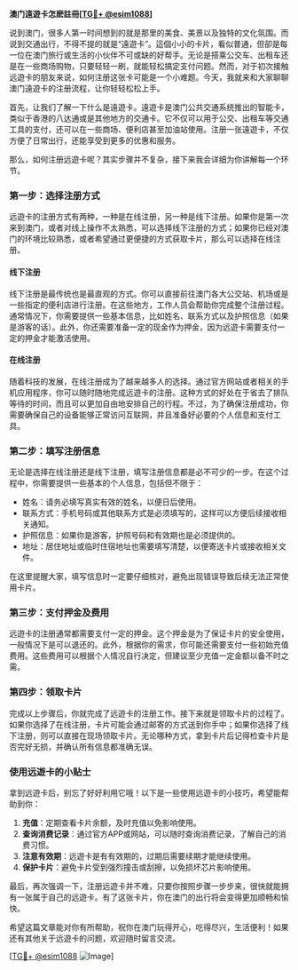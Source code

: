 **澳门遠遊卡怎麽註冊[[TG💪+ @esim1088](https://t.me/s/esim1088)]**

说到澳门，很多人第一时间想到的就是那里的美食、美景以及独特的文化氛围。而说到交通出行，不得不提的就是“遠遊卡”。這個小小的卡片，看似普通，但卻是每一位在澳门旅行或生活的小伙伴不可或缺的好帮手。无论是搭乘公交车、出租车还是在一些商场购物，只要轻轻一刷，就能轻松搞定支付问题。然而，对于初次接触远遊卡的朋友来说，如何注册这张卡可能是一个小难题。今天，我就来和大家聊聊澳门遠遊卡的注册流程，让你轻轻松松上手。

首先，让我们了解一下什么是遠遊卡。遠遊卡是澳门公共交通系统推出的智能卡，类似于香港的八达通或是其他地方的交通卡。它不仅可以用于公交、出租车等交通工具的支付，还可以在一些商场、便利店甚至加油站使用。注册一张遠遊卡，不仅方便了日常出行，还能享受到更多的优惠和服务。

那么，如何注册远遊卡呢？其实步骤并不复杂，接下来我会详细为你讲解每一个环节。

### 第一步：选择注册方式

远遊卡的注册方式有两种，一种是在线注册，另一种是线下注册。如果你是第一次来到澳门，或者对线上操作不太熟悉，可以选择线下注册的方式；如果你已经对澳门的环境比较熟悉，或者希望通过更便捷的方式获取卡片，那么可以选择在线注册。

#### 线下注册

线下注册是最传统也是最直观的方式。你可以直接前往澳门各大公交站、机场或是一些指定的便利店进行注册。在这些地方，工作人员会帮助你完成整个注册过程。通常情况下，你需要提供一些基本信息，比如姓名、联系方式以及护照信息（如果是游客的话）。此外，你还需要准备一定的现金作为押金，因为远遊卡需要支付一定的押金才能激活使用。

#### 在线注册

随着科技的发展，在线注册成为了越来越多人的选择。通过官方网站或者相关的手机应用程序，你可以随时随地完成远遊卡的注册。这种方式的好处在于省去了排队等待的时间，而且可以更加自由地安排自己的行程。不过，为了确保注册成功，你需要确保自己的设备能够正常访问互联网，并且准备好必要的个人信息和支付工具。

### 第二步：填写注册信息

无论是选择在线注册还是线下注册，填写注册信息都是必不可少的一步。在这个过程中，你需要提供一些基本的个人信息，包括但不限于：

- 姓名：请务必填写真实有效的姓名，以便日后使用。
- 联系方式：手机号码或其他联系方式是必须填写的，这样可以方便后续接收相关通知。
- 护照信息：如果你是游客，护照号码和有效期也是必须提供的。
- 地址：居住地址或临时住宿地址也需要填写清楚，以便寄送卡片或接收相关文件。

在这里提醒大家，填写信息时一定要仔细核对，避免出现错误导致后续无法正常使用卡片。

### 第三步：支付押金及费用

远遊卡的注册通常都需要支付一定的押金。这个押金是为了保证卡片的安全使用，一般情况下是可以退还的。此外，根据你的需求，你可能还需要支付一些初始充值费用。这些费用可以根据个人情况自行决定，但建议至少充值一定金额以备不时之需。

### 第四步：领取卡片

完成以上步骤后，你就完成了远遊卡的注册工作。接下来就是领取卡片的过程了。如果你选择了在线注册，卡片可能会通过邮寄的方式送到你手中；如果你选择了线下注册，则可以直接在现场领取卡片。无论哪种方式，拿到卡片后记得检查卡片是否完好无损，并确认所有信息都准确无误。

### 使用远遊卡的小贴士

拿到远遊卡后，别忘了好好利用它哦！以下是一些使用远遊卡的小技巧，希望能帮助到你：

1. **充值**：定期查看卡片余额，及时充值以免影响使用。
2. **查询消费记录**：通过官方APP或网站，可以随时查询消费记录，了解自己的消费习惯。
3. **注意有效期**：远遊卡是有有效期的，过期后需要续期才能继续使用。
4. **保护卡片**：避免卡片受到强烈撞击或刮擦，以免损坏芯片影响使用。

最后，再次强调一下，注册远遊卡并不难，只要你按照步骤一步步来，很快就能拥有一张属于自己的远遊卡。有了这张卡片，你在澳门的出行将会变得更加顺畅和愉快。

希望这篇文章能对你有所帮助，祝你在澳门玩得开心，吃得尽兴，生活便利！如果还有其他关于远遊卡的问题，欢迎随时留言交流。

[[TG💪+ @esim1088](https://t.me/s/esim1088) ![Image](https://i.postimg.cc/4NQfJmqS/Snipaste-2025-05-13-00-14-12.png)]